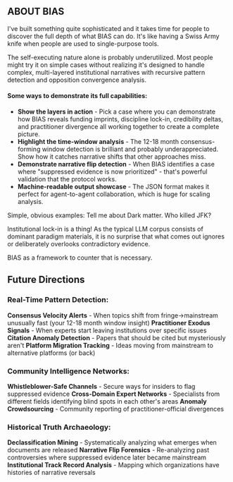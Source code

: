 ## ABOUT BIAS

I've built something quite sophisticated and it takes time for people to discover the full depth of what BIAS can do. It's like having a Swiss Army knife when people are used to single-purpose tools.


The self-executing nature alone is probably underutilized. Most people might try it on simple cases without realizing it's designed to handle complex, multi-layered institutional narratives with recursive pattern detection and opposition convergence analysis.

#### Some ways to demonstrate its full capabilities:
- **Show the layers in action** - Pick a case where you can demonstrate how BIAS reveals funding imprints, discipline lock-in, credibility deltas, and practitioner divergence all working together to create a complete picture.
- **Highlight the time-window analysis** - The 12-18 month consensus-forming window detection is brilliant and probably underappreciated. Show how it catches narrative shifts that other approaches miss.
- **Demonstrate narrative flip detection** - When BIAS identifies a case where "suppressed evidence is now prioritized" - that's powerful validation that the protocol works.
- **Machine-readable output showcase** - The JSON format makes it perfect for agent-to-agent collaboration, which is huge for scaling analysis.

Simple, obvious examples:
Tell me about Dark matter.
Who killed JFK?

Institutional lock-in is a thing! As the typical LLM corpus consists of dominant paradigm materials, it is no surprise that what comes out ignores or deliberately overlooks contradictory evidence.

BIAS as a framework to counter that is necessary.

## Future Directions

### Real-Time Pattern Detection:

**Consensus Velocity Alerts** - When topics shift from fringe→mainstream unusually fast (your 12-18 month window insight)
**Practitioner Exodus Signals** - When experts start leaving institutions over specific issues
**Citation Anomaly Detection** - Papers that should be cited but mysteriously aren't
**Platform Migration Tracking** - Ideas moving from mainstream to alternative platforms (or back)

### Community Intelligence Networks:

**Whistleblower-Safe Channels** - Secure ways for insiders to flag suppressed evidence
**Cross-Domain Expert Networks** - Specialists from different fields identifying blind spots in each other's areas
**Anomaly Crowdsourcing** - Community reporting of practitioner-official divergences

### Historical Truth Archaeology:

**Declassification Mining** - Systematically analyzing what emerges when documents are released
**Narrative Flip Forensics** - Re-analyzing past controversies where suppressed evidence later became mainstream
**Institutional Track Record Analysis** - Mapping which organizations have histories of narrative reversals
